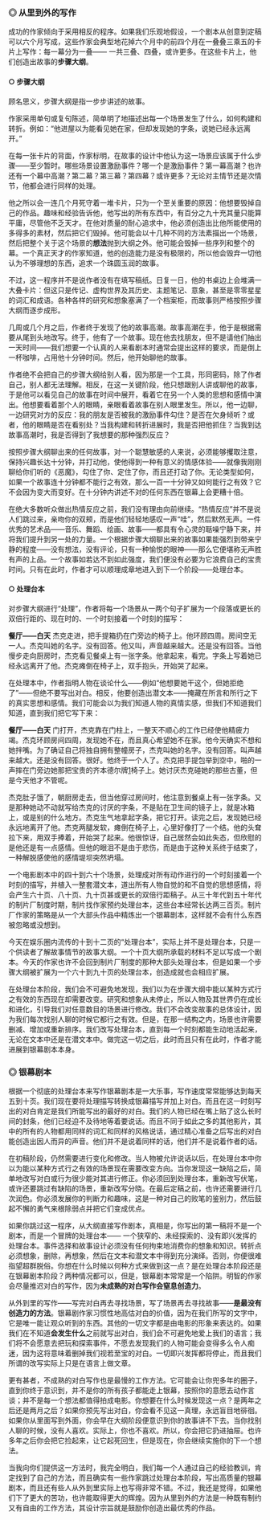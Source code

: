### **◎ 从里到外的写作**

成功的作家倾向于采用相反的程序。如果我们乐观地假设，一个剧本从创意到定稿可以六个月写成，这些作家会典型地花掉六个月中的前四个月在一叠叠三乘五的卡片上写作：每一幕分为一叠—— 一共三叠、四叠，或许更多。在这些卡片上，他们创造出故事的**步骤大纲**。

#### ○ 步骤大纲

顾名思义，步骤大纲是指一步步讲述的故事。

作家采用单句或复句陈述，简单明了地描述出每一个场景发生了什么，如何构建和转折。例如：“他进屋以为能看见她在家，但却发现她的字条，说她已经永远离开。”

在每一张卡片的背面，作家标明，在故事的设计中他认为这一场景应该属于什么步骤——至少暂时。哪些场景设置激励事件？哪一个是激励事件？第一幕高潮？也许还有一个幕中高潮？第二幕？第三幕？第四幕？或许更多？无论对主情节还是次情节，他都会进行同样的处理。

他之所以会一连几个月死守着一堆卡片，只为一个至关重要的原因：他想要毁掉自己的作品。趣味和经验告诉他，他写出的所有东西中，有百分之九十充其量只能算平庸，尽管他不乏天才。在他对质量的耐心追求中，他必须创造出比他所能使用的多得多的素材，然后把它们毁掉。他可能会以十几种不同的方法素描出一个场景，然后把整个关于这个场景的**想法**抛到大纲之外。他可能会毁掉一些序列和整个的幕。一个真正天才的作家知道，他的创造能力是没有极限的，所以他会毁弃一切他认为不够理想的东西，追求一个珠圆玉润的故事。

不过，这一程序并不是说作者没有在填写稿纸。日复一日，他的书桌边上会堆满一大叠卡片：但这只是传记、虚构世界及其历史、主题笔记、意象，甚至是零零星星的词汇和成语。各种各样的研究和想象塞满了一个档案柜，而故事则严格按照步骤大纲而逐步成形。

几周或几个月之后，作者终于发现了他的故事高潮。故事高潮在手，他于是根据需要从尾到头地改写。终于，他有了一个故事。现在他去找朋友，但不是请他们抽出一天时间——我们想要一个认真的人来看剧本时通常会提出这样的要求，而是倒上一杯咖啡，占用他十分钟时间。然后，他开始聊他的故事。

作者绝不会把自己的步骤大纲给别人看，因为那是一个工具，形同密码，除了作者自己，别人都无法理解。相反，在这一关键阶段，他只想跟别人讲或聊他的故事，于是他可以看见自己的故事在时间中展开，看着它在另一个人类的思想和感情中演出。他想要看着那个人的眼睛，亲眼看着故事在别人眼里发生。所以，他一边聊，一边研究对方的反应：我的朋友是否被我的激励事件勾住？是否在欠身倾听？或者，他的眼睛是否在看别处？当我构建和转折进展时，我是否把他抓住？当我到达故事高潮时，我是否得到了我想要的那种强烈反应？

按照步骤大纲聊出来的任何故事，对一个聪慧敏感的人来说，必须能够攫取注意，保持兴趣长达十分钟，并打动他，使他得到一种有意义的情感体验——就像我刚刚聊给你们听的《恶魔》，勾住了你、定住了你，而且还打动了你。无论类型如何，如果一个故事连十分钟都不能行之有效，那么一百一十分钟又如何能行之有效？它不会因为变大而变好。在十分钟内讲述不对的任何东西在银幕上会更糟十倍。

在绝大多数听众做出热情反应之前，我们没有理由向前继续。“热情反应”并不是说人们跳过来，亲吻你的双颊，而是他们轻轻地感叹一声“哇”，然后默然无声。一件优秀的艺术品——音乐、舞蹈、绘画、故事——都具有令心灵的聒噪宁静下来，并将我们提升到另一处的力量。一个根据步骤大纲聊出来的故事如果能强烈到带来宁静的程度——没有想法，没有评论，只有一种愉悦的眼神——那么它便堪称无声胜有声的上品。一个故事如若达不到如此强度，我们便没有必要为它浪费自己的宝贵时间。只有在此时，作者才可以顺理成章地进入到下一个阶段——处理台本。

#### ○ 处理台本

对步骤大纲进行“处理”，作者将每一个场景从一两个句子扩展为一个段落或更长的双倍行距的、现在时的、一个时刻接着一个时刻的描写：

**餐厅——白天** 杰克走进，把手提箱扔在门旁边的椅子上。他环顾四周。房间空无一人。杰克叫她的名字。没有回答。他又叫，声音越来越大。还是没有回答。当他慢步走向厨房时，杰克看见餐桌上有一张字条。他拿起来，看完。字条上写着她已经永远离开了他。杰克瘫倒在椅子上，双手抱头，开始哭了起来。

在处理本中，作者指明人物在谈论什么——例如“他想要她干这个，但她拒绝了”——但绝不要写出对白。相反，他要创造出潜文本——掩藏在所言和所行之下的真实思想和感情。我们可能会以为我们知道人物的真情实感，但我们不知道我们知道，直到我们把它写下来：

**餐厅——白天** 门打开，杰克靠在门柱上，一整天不顺心的工作已经使他精疲力竭。杰克环顾房间四周，发现她不在，而且真心希望她不在家。他今天确实不想和她拌嘴。为了确证自己将独自拥有整幢房子，杰克叫她的名字。没有回答。叫声越来越大。还是没有回答。很好。他终于一个人了。杰克把手提包举到空中，啪的一声摔在门旁边她那把宝贵的齐本德尔牌[1](#1_35)椅子上。她讨厌杰克碰她的那些古董，但是今天他才不管呢。

杰克肚子饿了，朝厨房走去，但当他穿过房间时，他注意到餐桌上有一张字条。又是那种她动不动就写给杰克的讨厌的字条，不是贴在卫生间的镜子上，就是冰箱上，或是别的什么地方。杰克生气地拿起字条，把它打开。读完之后，发现她已经永远地离开了他。杰克两腿发软，瘫倒在椅子上，心里好像打了一个结。他的头耷拉下来，用双手捧着，开始哭了起来。他很惊讶，自己居然会如此失态，但欣慰的是他还是有一点感情。但他的眼泪不是由于悲伤，而是由于这种关系终于结束了，一种解脱感使他的感情堤坝突然坍塌。

一个电影剧本中的四十到六十个场景，处理成对所有动作进行的一个时刻接着一个时刻的描写，并植入一整套潜文本，道出所有人物自觉的和不自觉的思想感情，将会产生六十页、八十页、九十页甚或更长的双倍行距稿子。从三十年代到五十年代的制片厂制度时期，制片找作家预约处理台本，这些台本经常长达两三百页。制片厂作家的策略是从一个大部头作品中精炼出一个银幕剧本，这样就不会有什么东西被忽略或没想到。

今天在娱乐圈内流传的十到十二页的“处理台本”，实际上并不是处理台本，只是一个供读者了解故事情节的故事大纲。一个十页大纲所承载的材料不足以写成一个剧本。今天的作家也许不会回到制片厂制度的那种大部头处理台本，但是如果一个步骤大纲被扩展为一个六十到九十页的处理台本，创造成就也会相应扩展。

在处理台本阶段，我们会不可避免地发现，我们以为在步骤大纲中能以某种方式行之有效的东西现在却需要改变。研究和想象从未停止，所以人物及其世界仍在成长和进化，引导我们对任意数目的场景进行修改。我们不会改变故事的总体设计，因为我们每次找别人聊的时候它都行之有效。但是，在那一结构之内，场景也许需要删减、增加或重新排序。我们改写处理台本，直到每一个时刻都能生动地活起来，无论在文本中还是在潜文本中。做完这一切之后，此时而且只有在此时，作者才能进展到银幕剧本本身。

### **◎ 银幕剧本**

根据一个彻底的处理台本来写作银幕剧本是一大乐事，写作速度常常能够达到每天五到十页。我们现在要将处理描写转换成银幕描写并加上对白。而且在这一时刻写出的对白肯定是我们所能写出的最好的对白。我们的人物已经在嘴上贴了这么长时间的封条，他们已经迫不及待地等着要说话。而且不同于如此之多的其他影片，其中的所有的人物都用同样的词汇和同样的风格说话，通过精心准备之后写出的对白能创造出因人而异的声音。他们并不是说着同样的话，他们并不是说着作者的话。

在初稿阶段，仍然需要进行变化和修改。当人物被允许说话以后，在处理台本中你以为能以某种方式行之有效的场景现在需要改变方向。当你发现这一缺陷之后，简单地改写对白或行为很少能对其进行修正。你必须回到处理台本，重新改写伏笔，或许还要跳过有缺陷的场景，重新改写分晓。在最后定稿之前，也许还需要进行几次润色。你必须发展你的判断力和趣味，这是一种对自己的败笔的鉴别力，然后鼓起不懈的勇气来根除弱点并把它们变成优点。

如果你跳过这一程序，从大纲直接写作剧本，真相是，你写出的第一稿将不是一个剧本，而是一个冒牌的处理台本—— 一个狭窄的、未经探索的、没有即兴发挥的处理台本。事件选择和故事设计必须没有任何拘束地消费你的想象和知识。转折点必须想象，删除，再想象，然后在文本和潜文本中得到充分演绎。否则，你便很难指望超群脱俗。你想在什么时候以何种方式来做到这一点？是在处理台本阶段还是在银幕剧本阶段？两种情况都可以，但是，银幕剧本常常是一个陷阱。明智的作家会尽量推迟对白的写作，因为**未成熟的对白写作会窒息创造力**。

从外到里的写作——写完对白再去寻找场景，写了场景再去寻找故事——**是最没有创造力的方法**。银幕剧作家习惯性地高估对白的价值，因为在我们所写的文字中，它是唯一能让观众听到的东西。其他的一切文字都是由电影的形象来表达的。如果我们在不知道**会发生什么**之前就写出对白，我们会不可避免地爱上我们的语言；我们将不会愿意去把玩和探索事件，不愿去发现我们的人物可能会变得多么令人痴迷，因为这将意味着删掉我们视若至宝的对白。一切即兴发挥都将停止，而且我们所谓的改写实际上只是在语言上做文章。

更有甚者，不成熟的对白写作也是最慢的工作方法。它可能会让你兜多年的圈子，直到你终于意识到，并不是你的所有孩子都能走上银幕，按照你的意愿去动作言谈；并不是每一个想法都值得拍成电影。你想要在什么时候发现这一点？是两年之后还是两月之后？如果你预先写出对白，你会看不见这一真理，永远盲目地徘徊。如果你从里面写到外面，你会早在大纲阶段便意识到你的故事讲不下去。当你找别人聊的时候，没有人喜欢。实际上，你也不喜欢。所以，你会把它扔进抽屉。也许多年之后你会把它捡起来，让它起死回生，但是现在，你会继续实施你的下一个想法。

当我向你们提供这一方法时，我完全明白，我们每一个人通过自己的经验教训，肯定找到了自己的方法，而且确实有一些作家跳过处理台本阶段，写出高质量的银幕剧本，而且还有些人从外到里实际上也写得非常不错。不过，我还是觉得，如果他们下了更大的苦功，也许能取得更大的辉煌。因为从里到外的方法是一种既有制约又有自由的工作方法，其设计宗旨就是鼓励你创造出最优秀的作品。